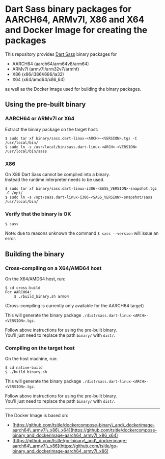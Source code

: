 # Dart Sass binary packages for AARCH64, ARMv7l, X86 and X64 and Docker Image for creating the packages

This repository provides [Dart Sass](https://sass-lang.com/dart-sass) binary packages for

- AARCH64 (aarch64/arm64v8/arm64)
- ARMv7l (armv7l/arm32v7/armhf)
- X86 (x86/i386/i686/ia32)
- X64 (x64/amd64/x86_64)

as well as the Docker Image used for building the binary packages.  

## Using the pre-built binary
### AARCH64 or ARMv7l or X64
Extract the binary package on the target host:

```
$ sudo tar xf binary/sass.dart-linux-<ARCH>-<VERSION>.tgz -C /usr/local/bin/
$ sudo ln -s /usr/local/bin/sass.dart-linux-<ARCH>-<VERSION> /usr/local/bin/sass
```

### X86
On X86 Dart Sass cannot be compiled into a binary.  
Instead the runtime interpreter needs to be used.

```
$ sudo tar xf binary/sass.dart-linux-i386-<SASS_VERSION>-snapshot.tgz -C /opt/
$ sudo ln -s /opt/sass.dart-linux-i386-<SASS_VERSION>-snapshot/sass /usr/local/bin/
```

### Verify that the binary is OK

```
$ sass
```

Note: due to reasons unknown the command `$ sass --version` will issue an error.

## Building the binary
### Cross-compiling on a X64/AMD64 host
On the X64/AMD64 host, run:

```
$ cd cross-build
For AARCH64:
	$ ./build_binary.sh arm64
```

(Cross-compiling is currently only available for the AARCH64 target)

This will generate the binary package `./dist/sass.dart-linux-<ARCH>-<VERSION>.tgz`.

Follow above instructions for using the pre-built binary.  
You'll just need to replace the path `binary/` with `dist/`.

### Compiling on the target host
On the host machine, run:

```
$ cd native-build
$ ./build_binary.sh
```

This will generate the binary package `./dist/sass.dart-linux-<ARCH>-<VERSION>.tgz`.

Follow above instructions for using the pre-built binary.  
You'll just need to replace the path `binary/` with `dist/`.

---

The Docker Image is based on:

- [https://github.com/tsitle/dockercompose-binary\_and\_dockerimage-aarch64\_armv7l\_x86\_x64](https://github.com/tsitle/dockercompose-binary_and_dockerimage-aarch64_armv7l_x86_x64)
- [https://github.com/tsitle/go-binary\_and\_dockerimage-aarch64\_armv7l\_x86](https://github.com/tsitle/go-binary_and_dockerimage-aarch64_armv7l_x86)
